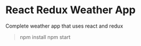 # React Redux Weather App

Complete weather app that uses react and redux

> npm install
> npm start
